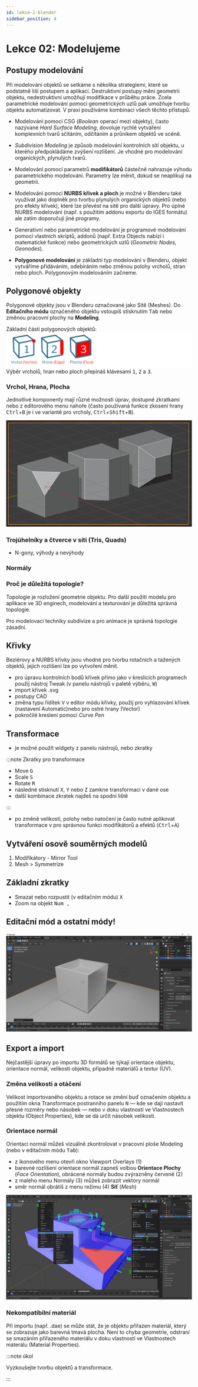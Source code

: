 ```yaml
---
id: lekce-2-blender
sidebar_position: 4
---
```


# Lekce 02: Modelujeme
## Postupy modelování
Při modelování objektů se setkáme s několika strategiemi, které se podstatně liší postupem a aplikací. Destruktivní postupy mění geometrii objektu, nedestruktivní umožňují modifikace v průběhu práce. Zcela parametrické modelování pomocí geometrických uzlů pak umožňuje tvorbu objektu automatizovat. V praxi používáme kombinaci všech těchto přístupů.

- Modelování pomocí CSG (*Boolean* operací mezi objekty), často nazývané *Hard Surface Modeling*, dovoluje rychlé vytváření komplexních tvarů sčítáním, odčítáním a průnikem objektů ve scéně.

- *Subdivision Modeling* je způsob modelování kontrolních sítí objektu, u kterého předpokládáme zvýšení rozlišení. Je vhodné pro modelování organických, plynulých tvarů.

- Modelování pomocí parametrů **modifikátorů** částečně nahrazuje výhodu parametrického modelování. Parametry lze měnit, dokud se neaplikují na geometrii.

- Modelování pomocí **NURBS křivek a ploch** je možné v Blenderu také využívat jako doplněk pro tvorbu plynulých organických objektů (nebo pro efekty křivek), které lze převést na sítě pro další úpravy. Pro úplné NURBS modelování (např. s použitím addonu exportu do IGES formátu) ale zatím doporučuji jiné programy.

- Generativní nebo parametrické modelování je programové modelování pomocí vlastních skriptů, addonů (např. Extra Objects nabízí i matematické funkce) nebo geometrických uzlů (*Geometric Nodes, Geonodes*).

- **Polygonové modelování** je základní typ modelování v Blenderu, objekt vytváříme přidáváním, odebíráním nebo změnou polohy vrcholů, stran nebo ploch. Polygonovým modelováním začneme.

## Polygonové objekty
Polygonové objekty jsou v Blenderu označované jako Sítě (Meshes).
Do **Editačního módu** označeného objektu vstoupíš stisknutím <kbd>Tab</kbd> nebo změnou pracovní plochy na **Modeling**.

Základní části polygonových objektů:
![image](../img/blender01-edit.svg)
Výběr vrcholů, hran nebo ploch přepínáš klávesami <kbd>1</kbd>, <kbd>2</kbd> a <kbd>3</kbd>.

### Vrchol, Hrana, Plocha
Jednotlivé komponenty mají různé možnosti úprav, dostupné zkratkami nebo z editorového menu nahoře (často používaná funkce zkosení hrany <kbd>Ctrl</kbd>+<kbd>B</kbd> je i ve variantě pro vrcholy, <kbd>Ctrl</kbd>+<kbd>Shift</kbd>+<kbd>B</kbd>).

![Blender vertex bevel](./images/blender-bevel-vertex.png 'Beveling of vertex, edges, and faces in Blender')


### Trojúhelníky a čtverce v síti (Tris, Quads)
- N-gony, výhody a nevýhody
### Normály


### Proč je důležitá topologie?
Topologie je rozložení geometrie objektu. Pro další použití modelu pro aplikace ve 3D enginech, modelování a texturování je důležitá správná topologie.

Pro modelovací techniky subdivize a pro animace je správná topologie zásadní.

## Křivky
Beziérovy a NURBS křivky jsou vhodné pro tvorbu rotačních a tažených objektů, jejich rozlišení lze po vytvoření měnit.

- pro úpravu kontrolních bodů křivek přímo jako v kreslicích programech použij nástroj Tweak (v panelu nástrojů v paletě výběru, <kbd>W</kbd>)
- import křivek .svg
- postupy CAD
- změna typu řídítek <kbd>V</kbd> v editor módu křivky, použij pro vyhlazování křivek (nastavení Automatic)nebo pro ostré hrany (Vector)
- pokročilé kreslení pomocí *Curve Pen*
## Transformace
- je možné použít widgety z panelu nástrojů, nebo zkratky

:::note Zkratky pro transformace

- Move <kbd>G</kbd>
- Scale <kbd>S</kbd>
- Rotate <kbd>R</kbd>
- následné stisknutí <kbd>X</kbd>, <kbd>Y</kbd> nebo <kbd>Z</kbd> zamkne transformaci v dané ose
- další kombinace zkratek najdeš na spodní liště


:::

- po změně velikosti, polohy nebo natočení je často nutné aplikovat transformace v pro správnou funkci modifikátorů a efektů (<kbd>Ctrl</kbd>+<kbd>A</kbd>)
## Vytváření osově souměrných modelů
1. Modifikátory - Mirror Tool
2. Mesh > Symmetrize


## Základní zkratky

- Smazat nebo rozpustit (v editačním módu) <kbd>X</kbd>
- Zoom na objekt <kbd>Num ,</kbd>

## Editační mód a ostatní módy!

![image](./images/blender-screen.png)


## Export a import
Nejčastější úpravy po importu 3D formátů se týkají orientace objektu, orientace normál, velikosti objektu, případně materiálů a textur (UV).

### Změna velikosti a otáčení
Velikost importovaného objektu a rotace se změní buď označením objektu a použitím okna Transformace postranního panelu <kbd>N</kbd> — kde se dají nastavit přesné rozměry nebo násobek — nebo v doku vlastností ve Vlastnostech objektu (Object Properties), kde se dá určit násobek velikosti.

### Orientace normál
Orientaci normál můžeš vizuálně zkontrolovat v pracovní ploše Modeling (nebo v editačním módu <kbd>Tab</kbd>):

- z ikonového menu otevři okno Viewport Overlays (1)
- barevné rozlišení orientace normál zapneš volbou **Orientace Plochy** (*Face Orientation*), obrácené normály budou zvýrazněny červeně (2)
- z malého menu Normály (3) můžeš zobrazit vektory normál
- směr normál obrátíš z menu režimu (4) **Síť** (*Mesh*)

![image](./images/blender-normals.jpg)

### Nekompatibilní materiál
Při importu (např. .dae) se může stát, že je objektu přiřazen materiál, který se zobrazuje jako barevná tmavá plocha. Není to chyba geometrie, odstraní se smazáním přiřazeného materiálu v doku vlastností ve Vlastnostech materálu (Material Properties).

:::note úkol

Vyzkoušejte tvorbu objektů a transformace.

:::
